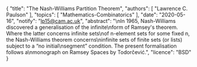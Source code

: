 {
    "title": "The Nash-Williams Partition Theorem",
    "authors": [
        "Lawrence C. Paulson"
    ],
    "topics": [
        "Mathematics-Combinatorics"
    ],
    "date": "2020-05-16",
    "notify": "lp15@cam.ac.uk",
    "abstract": "\nIn 1965, Nash-Williams discovered a generalisation of the infinite\nform of Ramsey's theorem. Where the latter concerns infinite sets\nof n-element sets for some fixed n, the Nash-Williams theorem concerns\ninfinite sets of finite sets (or lists) subject to a “no initial\nsegment” condition. The present formalisation follows a\nmonograph on Ramsey Spaces by Todorčević.",
    "licence": "BSD"
}